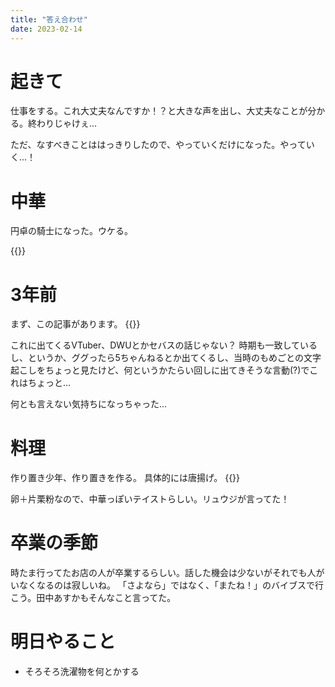 ```yaml
---
title: "答え合わせ"
date: 2023-02-14
---
```


# 起きて
仕事をする。これ大丈夫なんですか！？と大きな声を出し、大丈夫なことが分かる。終わりじゃけぇ...

ただ、なすべきことははっきりしたので、やっていくだけになった。やっていく...！
# 中華
円卓の騎士になった。ウケる。

{{<tweet user="dango_bot" id="1625402485086253056">}}

# 3年前
まず、この記事があります。
{{<tweet user="dango_bot" id="1625306067495448576">}}

これに出てくるVTuber、DWUとかセバスの話じゃない？ 時期も一致しているし、というか、ググったら5ちゃんねるとか出てくるし、当時のもめごとの文字起こしをちょっと見たけど、何というかたらい回しに出てきそうな言動(?)でこれはちょっと...

何とも言えない気持ちになっちゃった...

# 料理
作り置き少年、作り置きを作る。
具体的には唐揚げ。
{{<tweet user="dango_bot" id="1625471405575012352">}}

卵＋片栗粉なので、中華っぽいテイストらしい。リュウジが言ってた！


# 卒業の季節
時たま行ってたお店の人が卒業するらしい。話した機会は少ないがそれでも人がいなくなるのは寂しいね。
「さよなら」ではなく、「またね！」のバイブスで行こう。田中あすかもそんなこと言ってた。
# 明日やること
- そろそろ洗濯物を何とかする
